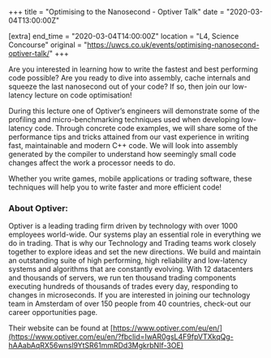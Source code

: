+++
title = "Optimising to the Nanosecond - Optiver Talk"
date = "2020-03-04T13:00:00Z"

[extra]
end_time = "2020-03-04T14:00:00Z"
location = "L4, Science Concourse"
original = "https://uwcs.co.uk/events/optimising-nanosecond-optiver-talk/"
+++

Are you interested in learning how to write the fastest and best performing code possible? Are you ready to dive into assembly, cache internals and squeeze the last nanosecond out of your code? If so, then join our low-latency lecture on code optimisation\!

During this lecture one of Optiver’s engineers will demonstrate some of the profiling and micro-benchmarking techniques used when developing low-latency code. Through concrete code examples, we will share some of the performance tips and tricks attained from our vast experience in writing fast, maintainable and modern C++ code. We will look into assembly generated by the compiler to understand how seemingly small code changes affect the work a processor needs to do.

Whether you write games, mobile applications or trading software, these techniques will help you to write faster and more efficient code\!

### About Optiver:

Optiver is a leading trading firm driven by technology with over 1000 employees world-wide. Our systems play an essential role in everything we do in trading. That is why our Technology and Trading teams work closely together to explore ideas and set the new directions. We build and maintain an outstanding suite of high performing, high reliability and low-latency systems and algorithms that are constantly evolving. With 12 datacenters and thousands of servers, we run ten thousand trading components executing hundreds of thousands of trades every day, responding to changes in microseconds. If you are interested in joining our technology team in Amsterdam of over 150 people from 40 countries, check-out our career opportunities page.  

Their website can be found at [https://www.optiver.com/eu/en/](https://www.optiver.com/eu/en/?fbclid=IwAR0gsL4F9fpVTXkqQg-hAAabAqRX56wnsl9YtSR61mmRDd3MgkrbNIf-3OE)

